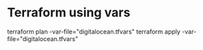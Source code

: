 # Terraform using vars

terraform plan -var-file="digitalocean.tfvars"
terraform apply -var-file="digitalocean.tfvars"
